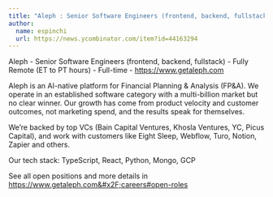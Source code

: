 ```yaml
---
title: "Aleph : Senior Software Engineers (frontend, backend, fullstack)"
author:
  name: espinchi
  url: https://news.ycombinator.com/item?id=44163294
---
```

Aleph - Senior Software Engineers (frontend, backend, fullstack) - Fully Remote (ET to PT hours) - Full-time - <a href="https:&#x2F;&#x2F;www.getaleph.com">https:&#x2F;&#x2F;www.getaleph.com</a>

Aleph is an AI-native platform for Financial Planning &amp; Analysis (FP&amp;A). We operate in an established software category with a multi-billion market but no clear winner. Our growth has come from product velocity and customer outcomes, not marketing spend, and the results speak for themselves.

We’re backed by top VCs (Bain Capital Ventures, Khosla Ventures, YC, Picus Capital), and work with customers like Eight Sleep, Webflow, Turo, Notion, Zapier and others.

Our tech stack: TypeScript, React, Python, Mongo, GCP

See all open positions and more details in <a href="https:&#x2F;&#x2F;www.getaleph.com&#x2F;careers#open-roles">https:&#x2F;&#x2F;www.getaleph.com&#x2F;careers#open-roles</a>
<JobApplication />
